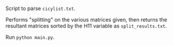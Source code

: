 Script to parse `cicylist.txt`. 

Performs "splitting" on the various matrices given, then returns the resultant matrices sorted by the H11 variable as `split_results.txt`.

Run `python main.py`.

